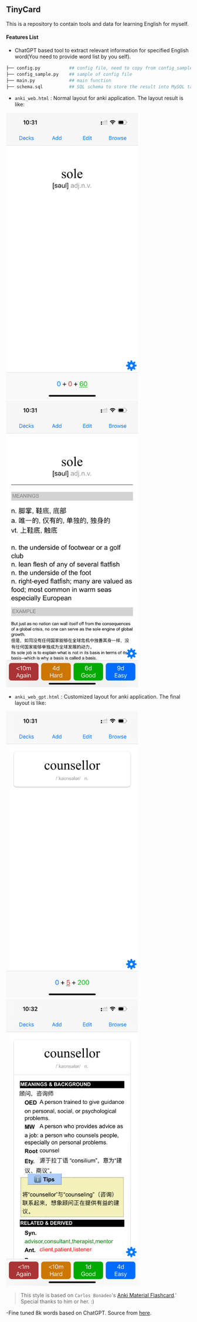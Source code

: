 ## TinyCard

This is a repository to contain tools and data for learning English for myself.

#### Features List
- ChatGPT based tool to extract relevant information for specified English word(You need to provide word list by you self).
```bash
├── config.py           ## config file, need to copy from config_sample.py and provide api key for ChatGPT before use
├── config_sample.py    ## sample of config file
├── main.py             ## main function
├── schema.sql          ## SQL schema to store the result into MySQL table tc_words
```

- `anki_web.html` : Normal layout for anki application. The layout result is like:
<div>
<img src="image/anki_web_1.jpg" alt="image/anki_web_1.jpg" width="360" />
<img src="image/anki_web_2.jpg" alt="image/anki_web_2.jpg" width="360" />
</div>

- `anki_web_gpt.html` : Customized layout for anki application. The final layout is like:
<div>
<img src="image/anki_web_gpt_1.jpg" alt="image/anki_web_gpt_1.jpg" width="360" />
<img src="image/anki_web_gpt_2.jpg" alt="image/anki_web_gpt_2.jpg" width="360" />
</div>


> This style is based on `Carlos Bonadeo`'s [Anki Material Flashcard](https://github.com/cdmoro/anki-material-flashcard).' Special thanks to him or her. :)

-Fine tuned 8k words based on ChatGPT. Source from [here](https://github.com/Ceelog/DictionaryByGPT4).
